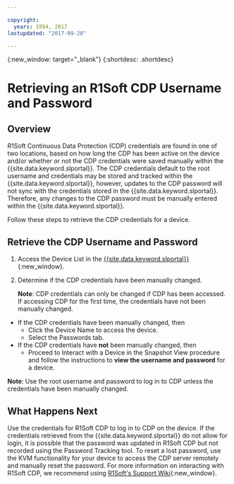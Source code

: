 ```yaml
---

copyright:
  years: 1994, 2017
lastupdated: "2017-09-28"

---
```

{:new_window: target="_blank"}
{:shortdesc: .shortdesc}

# Retrieving an R1Soft CDP Username and Password
## Overview

R1Soft Continuous Data Protection (CDP) credentials are found in one of two locations, based on how long the CDP has been active on the device and/or whether or not the CDP credentials were saved manually within the {{site.data.keyword.slportal}}. The CDP credentials default to the root username and credentials may be stored and tracked within the {{site.data.keyword.slportal}}, however, updates to the CDP password will not sync with the credentials stored in the {{site.data.keyword.slportal}}. Therefore, any changes to the CDP password must be manually entered within the {{site.data.keyword.slportal}}.

Follow these steps to retrieve the CDP credentials for a device.

## Retrieve the CDP Username and Password

1. Access the Device List in the [{{site.data.keyword.slportal}}](https://control.softlayer.com/){:new_window}.
2. Determine if the CDP credentials have been manually changed.
   
   **Note**: CDP credentials can only be changed if CDP has been accessed.  If accessing CDP for the first time, the credentials have not been manually changed.
  - If the CDP credentials have been manually changed, then 
     - Click the Device Name to access the device.
     - Select the Passwords tab.
  - If the CDP credentials have **not** been manually changed, then
     - Proceed to Interact with a Device in the Snapshot View procedure and follow the instructions to **view the username and password** for a device.

**Note**:  Use the root username and password to log in to CDP unless the credentials have been manually changed.

## What Happens Next

Use the credentials for R1Soft CDP to log in to CDP on the device. If the credentials retrieved from the {{site.data.keyword.slportal}} do not allow for login, it is possible that the password was updated in R1Soft CDP but not recorded using the Password Tracking tool. To reset a lost password, use the KVM functionality for your device to access the CDP server remotely and manually reset the password. For more information on interacting with R1Soft CDP, we recommend using [R1Soft's Support Wiki](http://wiki.r1soft.com/display/CDP3/Enterprise+Edition){:new_window}.
